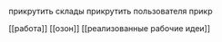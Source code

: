 
прикрутить склады
прикрутить пользователя
прикр

[[работа]]
[[озон]]
[[реализованные рабочие идеи]]
